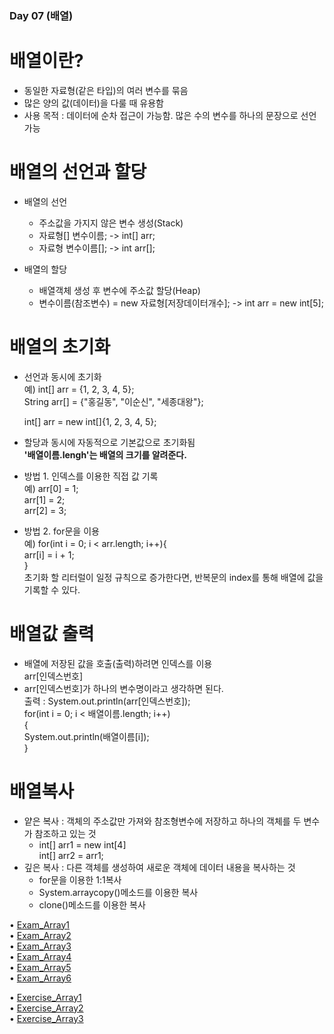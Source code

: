 ### Day 07 (배열)  

# 배열이란?  
  - 동일한 자료형(같은 타입)의 여러 변수를 묶음  
  - 많은 양의 값(데이터)을 다룰 때 유용함  
  - 사용 목적 : 데이터에 순차 접근이 가능함. 
    많은 수의 변수를 하나의 문장으로 선언 가능  
    
# 배열의 선언과 할당
  - 배열의 선언  
    - 주소값을 가지지 않은 변수 생성(Stack)  
    - 자료형[] 변수이름; -> int[] arr;  
    - 자료형 변수이름[]; -> int arr[];  
  
  - 배열의 할당  
    - 배열객체 생성 후 변수에 주소값 할당(Heap)  
    - 변수이름(참조변수) = new 자료형[저장데이터개수]; -> int arr = new int[5];  

# 배열의 초기화  
  - 선언과 동시에 초기화  
    예) int[] arr = {1, 2, 3, 4, 5};  
       String arr[] = {"홍길동", "이순신", "세종대왕"};
       
       int[] arr = new int[]{1, 2, 3, 4, 5};
  - 할당과 동시에 자동적으로 기본값으로 초기화됨  
  **'배열이름.lengh'는 배열의 크기를 알려준다.**  
  
  - 방법 1. 인덱스를 이용한 직접 값 기록  
    예) arr[0] = 1;  
       arr[1] = 2;  
       arr[2] = 3;  
  - 방법 2. for문을 이용  
    예) for(int i = 0; i < arr.length; i++){  
          arr[i] = i + 1;  
        }  
    초기화 할 리터럴이 일정 규칙으로 증가한다면, 반복문의 index를 통해 배열에 값을 기록할 수 있다.  

# 배열값 출력  
  - 배열에 저장된 값을 호출(출력)하려면 인덱스를 이용  
  arr[인덱스번호]  
  - arr[인덱스번호]가 하나의 변수명이라고 생각하면 된다.  
  출력 : System.out.println(arr[인덱스번호]);  
        for(int i = 0; i < 배열이름.length; i++)  
        {  
            System.out.println(배열이름[i]);  
         }  

# 배열복사  
  - 얕은 복사 : 객체의 주소값만 가져와 참조형변수에 저장하고 하나의 객체를 두 변수가 참조하고 있는 것  
    - int[] arr1 = new int[4]  
      int[] arr2 = arr1;  
  - 깊은 복사 : 다른 객체를 생성하여 새로운 객체에 데이터 내용을 복사하는 것  
    - for문을 이용한 1:1복사  
    - System.arraycopy()메소드를 이용한 복사  
    - clone()메소드를 이용한 복사  
        
• [Exam_Array1](https://github.com/icici0093/KH_Study/blob/main/code/Exam_Array1.java)  
• [Exam_Array2](https://github.com/icici0093/KH_Study/blob/main/code/Exam_Array2.java)  
• [Exam_Array3](https://github.com/icici0093/KH_Study/blob/main/code/Exam_Array3.java)  
• [Exam_Array4](https://github.com/icici0093/KH_Study/blob/main/code/Exam_Array4.java)  
• [Exam_Array5](https://github.com/icici0093/KH_Study/blob/main/code/Exam_Array5.java)  
• [Exam_Array6](https://github.com/icici0093/KH_Study/blob/main/code/Exam_Array6.java)  

• [Exercise_Array1](https://github.com/icici0093/KH_Study/blob/main/code/Exercise_Array1.java)  
• [Exercise_Array2](https://github.com/icici0093/KH_Study/blob/main/code/Exercise_Array2.java)  
• [Exercise_Array3](https://github.com/icici0093/KH_Study/blob/main/code/Exercise_Array3.java)  
         
         

